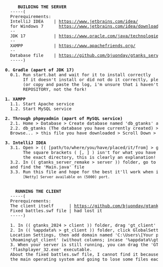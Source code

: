 <pre>
  <b>   BUILDING THE SERVER</b>
  -----(
  Prerequirements:
  IntelliJ IDEA    | <a href="https://www.jetbrains.com/idea/">https://www.jetbrains.com/idea/</a>
  for Windows 7      <a href="https://www.jetbrains.com/idea/download/other.html#2022.3">https://www.jetbrains.com/idea/download/other.html#2022.3</a>
  --
  JDK 17           | <a href="https://www.oracle.com/java/technologies/javase/jdk17-archive-downloads.html">https://www.oracle.com/java/technologies/javase/jdk17-archive-downloads.html</a>
  --
  XAMPP            | <a href="https://www.apachefriends.org/">https://www.apachefriends.org/</a>
  --
  Database file    | <a href="https://github.com/bjuonday/gtanks_server_remake/blob/master/db_gtanks.sql">https://github.com/bjuonday/gtanks_server_remake/blob/master/db_gtanks.sql</a>
  -----)

<b>0. Gradle (apart of JDK 17)</b>
  0.1. Run start.bat and wait for it to install correctly
       If it doesn't install or did not do it correctly, please make an issue and grab an log file
       (or copy and paste the log, i'm unsure that i haven't even checked for that) TO THE ORIGINAL
       REPOSITORY, not the fork!

<b>1. XAMPP</b>
  1.1. Start Apache service
  1.2. Start MySQL service

<b>2. Through phpmyadmin (apart of MySQL service)</b>
  2.1. Home > Database > Create database named 'db_gtanks' and set collation to utf8_general_ci
  2.2. db_gtanks (The database you have currently created) > Import:
  Browse... > this file you have downloaded > Scroll Down > Click 'Import' button

<b>3. IntelliJ IDEA</b>
  3.1. Open > (( [path/to/where/you/have/placed/it/from] > gtanks_server_remake > server ))
       The square brackets ( [, ] ) isn't for what you have to go to
       the exact directory, this is clearly an explanation!
  3.2. In (( gtanks_server_remake > server )) folder, go to src > main > java > amalgama
  and find the 'Main.java' file
  3.3. Run this file and hope for the best it'll work when in terminal displays:
       <code>[Netty] Server available on (5000) port.</code>


 <b>   RUNNING THE CLIENT</b>
  -----(
  Prerequirements:
  The client itself      | <a href="https://github.com/bjuonday/gtanks_server_remake/tree/master/client">https://github.com/bjuonday/gtanks_server_remake/tree/master/client</a>
  Fixed battles.swf file | had lost it
  -----)

  1. In (( gtanks_2024 > client )) folder, drag 'gt_client' folder into %appdata%.
  2. In (( %appdata% > gt_client )) folder, click GlobalSettings.exe > Advanced > Trusted
  Location Settings, then add domain named 'C:\Users\[Your profile username]\AppData
  \Roaming\gt_client' (without columns; incase '%appdata%\gt_client' doesn't work)
  3. When your server is still running, you can drag the 'GTloader.swf' file into
  'flashplayer_32.exe' executable.
  About the fixed battles.swf file, I cannot find it because I can't seemingly find myself as
  the main operating system and going to lose some files each install. So, yeah...
</pre>
